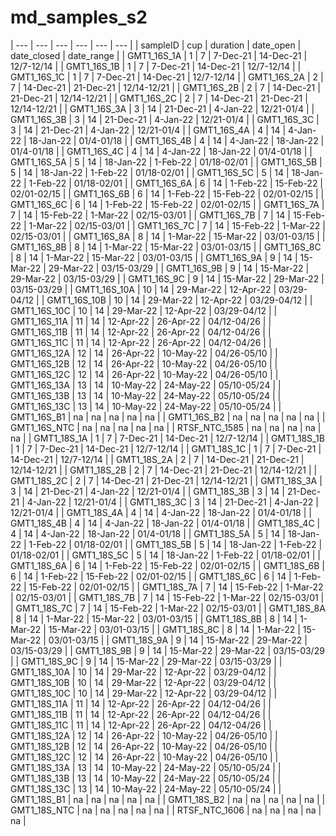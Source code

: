 # md_samples_s2



| --- | --- | --- | --- | --- | --- | 
| sampleID | cup | duration | date_open | date_closed | date_range | 
| GMT1_16S_1A | 1 | 7 | 7-Dec-21 | 14-Dec-21 | 12/7-12/14 | 
| GMT1_16S_1B | 1 | 7 | 7-Dec-21 | 14-Dec-21 | 12/7-12/14 | 
| GMT1_16S_1C | 1 | 7 | 7-Dec-21 | 14-Dec-21 | 12/7-12/14 | 
| GMT1_16S_2A | 2 | 7 | 14-Dec-21 | 21-Dec-21 | 12/14-12/21 | 
| GMT1_16S_2B | 2 | 7 | 14-Dec-21 | 21-Dec-21 | 12/14-12/21 | 
| GMT1_16S_2C | 2 | 7 | 14-Dec-21 | 21-Dec-21 | 12/14-12/21 | 
| GMT1_16S_3A | 3 | 14 | 21-Dec-21 | 4-Jan-22 | 12/21-01/4 | 
| GMT1_16S_3B | 3 | 14 | 21-Dec-21 | 4-Jan-22 | 12/21-01/4 | 
| GMT1_16S_3C | 3 | 14 | 21-Dec-21 | 4-Jan-22 | 12/21-01/4 | 
| GMT1_16S_4A | 4 | 14 | 4-Jan-22 | 18-Jan-22 | 01/4-01/18 | 
| GMT1_16S_4B | 4 | 14 | 4-Jan-22 | 18-Jan-22 | 01/4-01/18 | 
| GMT1_16S_4C | 4 | 14 | 4-Jan-22 | 18-Jan-22 | 01/4-01/18 | 
| GMT1_16S_5A | 5 | 14 | 18-Jan-22 | 1-Feb-22 | 01/18-02/01 | 
| GMT1_16S_5B | 5 | 14 | 18-Jan-22 | 1-Feb-22 | 01/18-02/01 | 
| GMT1_16S_5C | 5 | 14 | 18-Jan-22 | 1-Feb-22 | 01/18-02/01 | 
| GMT1_16S_6A | 6 | 14 | 1-Feb-22 | 15-Feb-22 | 02/01-02/15 | 
| GMT1_16S_6B | 6 | 14 | 1-Feb-22 | 15-Feb-22 | 02/01-02/15 | 
| GMT1_16S_6C | 6 | 14 | 1-Feb-22 | 15-Feb-22 | 02/01-02/15 | 
| GMT1_16S_7A | 7 | 14 | 15-Feb-22 | 1-Mar-22 | 02/15-03/01 | 
| GMT1_16S_7B | 7 | 14 | 15-Feb-22 | 1-Mar-22 | 02/15-03/01 | 
| GMT1_16S_7C | 7 | 14 | 15-Feb-22 | 1-Mar-22 | 02/15-03/01 | 
| GMT1_16S_8A | 8 | 14 | 1-Mar-22 | 15-Mar-22 | 03/01-03/15 | 
| GMT1_16S_8B | 8 | 14 | 1-Mar-22 | 15-Mar-22 | 03/01-03/15 | 
| GMT1_16S_8C | 8 | 14 | 1-Mar-22 | 15-Mar-22 | 03/01-03/15 | 
| GMT1_16S_9A | 9 | 14 | 15-Mar-22 | 29-Mar-22 | 03/15-03/29 | 
| GMT1_16S_9B | 9 | 14 | 15-Mar-22 | 29-Mar-22 | 03/15-03/29 | 
| GMT1_16S_9C | 9 | 14 | 15-Mar-22 | 29-Mar-22 | 03/15-03/29 | 
| GMT1_16S_10A | 10 | 14 | 29-Mar-22 | 12-Apr-22 | 03/29-04/12 | 
| GMT1_16S_10B | 10 | 14 | 29-Mar-22 | 12-Apr-22 | 03/29-04/12 | 
| GMT1_16S_10C | 10 | 14 | 29-Mar-22 | 12-Apr-22 | 03/29-04/12 | 
| GMT1_16S_11A | 11 | 14 | 12-Apr-22 | 26-Apr-22 | 04/12-04/26 | 
| GMT1_16S_11B | 11 | 14 | 12-Apr-22 | 26-Apr-22 | 04/12-04/26 | 
| GMT1_16S_11C | 11 | 14 | 12-Apr-22 | 26-Apr-22 | 04/12-04/26 | 
| GMT1_16S_12A | 12 | 14 | 26-Apr-22 | 10-May-22 | 04/26-05/10 | 
| GMT1_16S_12B | 12 | 14 | 26-Apr-22 | 10-May-22 | 04/26-05/10 | 
| GMT1_16S_12C | 12 | 14 | 26-Apr-22 | 10-May-22 | 04/26-05/10 | 
| GMT1_16S_13A | 13 | 14 | 10-May-22 | 24-May-22 | 05/10-05/24 | 
| GMT1_16S_13B | 13 | 14 | 10-May-22 | 24-May-22 | 05/10-05/24 | 
| GMT1_16S_13C | 13 | 14 | 10-May-22 | 24-May-22 | 05/10-05/24 | 
| GMT1_16S_B1 | na | na | na | na | na | 
| GMT1_16S_B2 | na | na | na | na | na | 
| GMT1_16S_NTC | na | na | na | na | na | 
| RTSF_NTC_1585 | na | na | na | na | na | 
 | GMT1_18S_1A | 1 | 7 | 7-Dec-21 | 14-Dec-21 | 12/7-12/14 | 
 | GMT1_18S_1B | 1 | 7 | 7-Dec-21 | 14-Dec-21 | 12/7-12/14 | 
 | GMT1_18S_1C | 1 | 7 | 7-Dec-21 | 14-Dec-21 | 12/7-12/14 | 
 | GMT1_18S_2A | 2 | 7 | 14-Dec-21 | 21-Dec-21 | 12/14-12/21 | 
 | GMT1_18S_2B | 2 | 7 | 14-Dec-21 | 21-Dec-21 | 12/14-12/21 | 
 | GMT1_18S_2C | 2 | 7 | 14-Dec-21 | 21-Dec-21 | 12/14-12/21 | 
 | GMT1_18S_3A | 3 | 14 | 21-Dec-21 | 4-Jan-22 | 12/21-01/4 | 
 | GMT1_18S_3B | 3 | 14 | 21-Dec-21 | 4-Jan-22 | 12/21-01/4 | 
 | GMT1_18S_3C | 3 | 14 | 21-Dec-21 | 4-Jan-22 | 12/21-01/4 | 
 | GMT1_18S_4A | 4 | 14 | 4-Jan-22 | 18-Jan-22 | 01/4-01/18 | 
 | GMT1_18S_4B | 4 | 14 | 4-Jan-22 | 18-Jan-22 | 01/4-01/18 | 
 | GMT1_18S_4C | 4 | 14 | 4-Jan-22 | 18-Jan-22 | 01/4-01/18 | 
 | GMT1_18S_5A | 5 | 14 | 18-Jan-22 | 1-Feb-22 | 01/18-02/01 | 
 | GMT1_18S_5B | 5 | 14 | 18-Jan-22 | 1-Feb-22 | 01/18-02/01 | 
 | GMT1_18S_5C | 5 | 14 | 18-Jan-22 | 1-Feb-22 | 01/18-02/01 | 
 | GMT1_18S_6A | 6 | 14 | 1-Feb-22 | 15-Feb-22 | 02/01-02/15 | 
 | GMT1_18S_6B | 6 | 14 | 1-Feb-22 | 15-Feb-22 | 02/01-02/15 | 
 | GMT1_18S_6C | 6 | 14 | 1-Feb-22 | 15-Feb-22 | 02/01-02/15 | 
 | GMT1_18S_7A | 7 | 14 | 15-Feb-22 | 1-Mar-22 | 02/15-03/01 | 
 | GMT1_18S_7B | 7 | 14 | 15-Feb-22 | 1-Mar-22 | 02/15-03/01 | 
 | GMT1_18S_7C | 7 | 14 | 15-Feb-22 | 1-Mar-22 | 02/15-03/01 | 
 | GMT1_18S_8A | 8 | 14 | 1-Mar-22 | 15-Mar-22 | 03/01-03/15 | 
 | GMT1_18S_8B | 8 | 14 | 1-Mar-22 | 15-Mar-22 | 03/01-03/15 | 
 | GMT1_18S_8C | 8 | 14 | 1-Mar-22 | 15-Mar-22 | 03/01-03/15 | 
 | GMT1_18S_9A | 9 | 14 | 15-Mar-22 | 29-Mar-22 | 03/15-03/29 | 
 | GMT1_18S_9B | 9 | 14 | 15-Mar-22 | 29-Mar-22 | 03/15-03/29 | 
 | GMT1_18S_9C | 9 | 14 | 15-Mar-22 | 29-Mar-22 | 03/15-03/29 | 
 | GMT1_18S_10A | 10 | 14 | 29-Mar-22 | 12-Apr-22 | 03/29-04/12 | 
 | GMT1_18S_10B | 10 | 14 | 29-Mar-22 | 12-Apr-22 | 03/29-04/12 | 
 | GMT1_18S_10C | 10 | 14 | 29-Mar-22 | 12-Apr-22 | 03/29-04/12 | 
 | GMT1_18S_11A | 11 | 14 | 12-Apr-22 | 26-Apr-22 | 04/12-04/26 | 
 | GMT1_18S_11B | 11 | 14 | 12-Apr-22 | 26-Apr-22 | 04/12-04/26 | 
 | GMT1_18S_11C | 11 | 14 | 12-Apr-22 | 26-Apr-22 | 04/12-04/26 | 
 | GMT1_18S_12A | 12 | 14 | 26-Apr-22 | 10-May-22 | 04/26-05/10 | 
 | GMT1_18S_12B | 12 | 14 | 26-Apr-22 | 10-May-22 | 04/26-05/10 | 
 | GMT1_18S_12C | 12 | 14 | 26-Apr-22 | 10-May-22 | 04/26-05/10 | 
 | GMT1_18S_13A | 13 | 14 | 10-May-22 | 24-May-22 | 05/10-05/24 | 
 | GMT1_18S_13B | 13 | 14 | 10-May-22 | 24-May-22 | 05/10-05/24 | 
 | GMT1_18S_13C | 13 | 14 | 10-May-22 | 24-May-22 | 05/10-05/24 | 
 | GMT1_18S_B1 | na | na | na | na | na | 
 | GMT1_18S_B2 | na | na | na | na | na | 
 | GMT1_18S_NTC | na | na | na | na | na | 
 | RTSF_NTC_1606 | na | na | na | na | na | 
 

 

